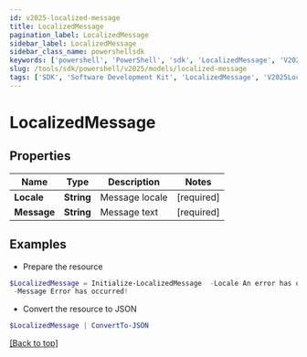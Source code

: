 ```yaml
---
id: v2025-localized-message
title: LocalizedMessage
pagination_label: LocalizedMessage
sidebar_label: LocalizedMessage
sidebar_class_name: powershellsdk
keywords: ['powershell', 'PowerShell', 'sdk', 'LocalizedMessage', 'V2025LocalizedMessage'] 
slug: /tools/sdk/powershell/v2025/models/localized-message
tags: ['SDK', 'Software Development Kit', 'LocalizedMessage', 'V2025LocalizedMessage']
---
```



# LocalizedMessage

## Properties

Name | Type | Description | Notes
------------ | ------------- | ------------- | -------------
**Locale** | **String** | Message locale | [required]
**Message** | **String** | Message text | [required]

## Examples

- Prepare the resource
```powershell
$LocalizedMessage = Initialize-LocalizedMessage  -Locale An error has occurred! `
 -Message Error has occurred!
```

- Convert the resource to JSON
```powershell
$LocalizedMessage | ConvertTo-JSON
```


[[Back to top]](#) 

